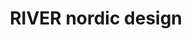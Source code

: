 ---
title: "RIVER nordic design"
url: /saarbruecken/river-nordic-design-rotenhofstrasse/
shop: Möbel
---
